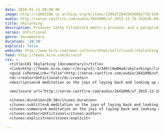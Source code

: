 ```yaml
---
date: 2016-01-11 00:00:00
image: http://ia601506.us.archive.org/6/items/139437284Cb43006277O/139437284_cb43006277_o.jpg
audio: http://serve.castfire.com/audio/2641096/uf_2015-12-18-202636.6929.mp3
title: Skylarking
description: Producer Cathy FitzGerald meets a prisoner and a paraglider in an airy daydream about the delights of looking up at a big blue sky. Includes cameos from levitating yogis, labradors with wings, and freewheeling angels. Production help from Matt Thompson. Original music and sound design by Joe Acheson (Hidden Orchestra), featuring clarinettist Tomas Dvorak and cellist Su-a Lee. Made in 2014 for BBC Radio 3.
series: UnFictional
genre: documentary
duration: '28:30'
explicit: false
website: http://www.kcrw.com/news-culture/shows/unfictional/skylarking
feed: http://feeds.kcrw.com/kcrw/uf
rss: >
  <title>C01 Skylarking [documentary]</title>
  <link>http://feeds.kcrw.com/~r/kcrw/uf/~3/3APcl0w0Ha4/skylarking</link>
  <guid isPermaLink="false">http://serve.castfire.com/audio/2641096/uf_2015-12-18-202636.6929.mp3</guid>
  <dc:creator>UnFictional</dc:creator>
  <description>A meditation on the joys of laying back and looking up at a big blue sky. Produced by Cathy FitzGerald.</description>

  <enclosure url="http://serve.castfire.com/audio/2641096/uf_2015-12-18-202636.6929.mp3" length="27401989" type="audio/mpeg" />

  <itunes:duration>28:30</itunes:duration>
  <itunes:subtitle>A meditation on the joys of laying back and looking up at a big blue sky. Produced by Cathy FitzGerald.</itunes:subtitle>
  <itunes:summary>A meditation on the joys of laying back and looking up at a big blue sky. Produced by Cathy FitzGerald.</itunes:summary>
  <itunes:author>UnFictional</itunes:author>
  <itunes:explicit>no</itunes:explicit>
  
---
```

